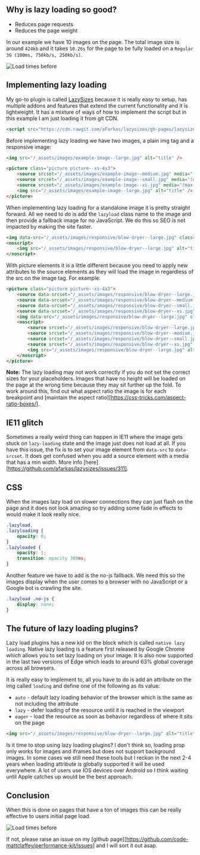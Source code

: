 ## Why is lazy loading so good?

-   Reduces page requests
-   Reduces the page weight

In our example we have 10 images on the page. The total image size is around `424kb` and it takes `10.26s` for the page to be fully loaded on a `Regular 3G (100ms, 750kb/s, 250kb/s)`.

![Load times before](https://raw.githubusercontent.com/code-mattclaffey/performance-kit/master/public/images/load-time-lazy-load.png)

## Implementing lazy loading

My go-to plugin is called [LazySizes](https://github.com/aFarkas/lazysizes) because it is really easy to setup, has multiple addons and features that extend the current functionality and it is lightweight. It has a mixture of ways of how to implement the script but in this example I am just loading it from git CDN.

```html
<script src="https://cdn.rawgit.com/aFarkas/lazysizes/gh-pages/lazysizes.min.js" async=""></script>
```

Before implementing lazy loading we have two images, a plain img tag and a responsive image:

```html
<img src="/_assets/images/example-image--large.jpg" alt="title" />

<picture class="picture picture--xs-4x3">
    <source srcset="/_assets/images/example-image--medium.jpg" media="(min-width: 768px) and (max-width: 1023px)" />
    <source srcset="/_assets/images/example-image--small.jpg" media="(min-width: 481px) and (max-width: 767px)" />
    <source srcset="/_assets/images/example-image--xs.jpg" media="(max-width: 480px)" />
    <img src="/_assets/images/example-image--large.jpg" alt="title" />
</picture>
```

When implementing lazy loading for a standalone image it is pretty straight forward. All we need to do is add the `lazyload` class name to the image and then provide a fallback image for no JavaScript. We do this so SEO is not impacted by making the site faster.

```html
<img data-src="/_assets/images/responsive/blow-dryer--large.jpg" class="lazyload" alt="title" />
<noscript>
    <img src="/_assets/images/responsive/blow-dryer--large.jpg" alt="title" />
</noscript>
```

With picture elements it is a little different because you need to apply new attributes to the source elements as they will load the image in regardless of the src on the image tag. For example:

```html
<picture class="picture picture--xs-4x3">
    <source data-srcset="/_assets/images/responsive/blow-dryer--large.jpg" media="(min-width: 1024px)" />
    <source data-srcset="/_assets/images/responsive/blow-dryer--medium.jpg" media="(min-width: 768px) and (max-width: 1023px)" />
    <source data-srcset="/_assets/images/responsive/blow-dryer--small.jpg" media="(min-width: 481px) and (max-width: 767px)" />
    <source data-srcset="/_assets/images/responsive/blow-dryer--xs.jpg" media="(max-width: 480px)" />
    <img data-src="/_assets/images/responsive/blow-dryer--large.jpg" class="lazyload" alt="title" />
    <noscript>
        <source srcset="/_assets/images/responsive/blow-dryer--large.jpg" media="(min-width: 1024px)" />
        <source srcset="/_assets/images/responsive/blow-dryer--medium.jpg" media="(min-width: 768px) and (max-width: 1023px)" />
        <source srcset="/_assets/images/responsive/blow-dryer--small.jpg" media="(min-width: 481px) and (max-width: 767px)" />
        <source srcset="/_assets/images/responsive/blow-dryer--xs.jpg" media="(max-width: 480px)" />
        <img src="/_assets/images/responsive/blow-dryer--large.jpg" alt="title" />
    </noscript>
</picture>
```

**Note:** The lazy loading may not work correctly if you do not set the correct sizes for your placeholders. Images that have no height will be loaded on the page at the wrong time because they may sit further up the fold. To work around this, find out what aspect ratio the image is for each breakpoint and [maintain the aspect ratio][https://css-tricks.com/aspect-ratio-boxes/].

## IE11 glitch

Sometimes a really weird thing can happen in IE11 where the image gets stuck on `lazy-loading` state and the image just does not load at all. If you have this issue, the fix is to set your image element from `data-src` to `data-srcset`. It does get confused when you add a source element with a media that has a min width. More info [here][https://github.com/afarkas/lazysizes/issues/311].

## CSS

When the images lazy load on slower connections they can just flash on the page and it does not look amazing so try adding some fade in effects to would make it look really nice.

```css
.lazyload,
.lazyloading {
    opacity: 0;
}
.lazyloaded {
    opacity: 1;
    transition: opacity 300ms;
}
```

Another feature we have to add is the no-js fallback. We need this so the images display when the user comes to a browser with no JavaScript or a Google bot is crawling the site.

```css
.lazyload .no-js {
    display: none;
}
```

## The future of lazy loading plugins?

Lazy load plugins has a new kid on the block which is called `native lazy loading`. Native lazy loading is a feature first released by Google Chrome which allows you to set lazy loading on your image. It is also now supported in the last two versions of Edge which leads to around 63% global coverage across all browsers.

It is really easy to implement to, all you have to do is add an attribute on the img called `loading` and define one of the following as its value:

-   `auto` - default lazy loading behavior of the browser which is the same as not including the attribute
-   `lazy` - defer loading of the resource until it is reached in the viewport
-   `eager` - load the resource as soon as behavior regardless of where it sits on the page

```html
<img src="/_assets/images/responsive/blow-dryer--large.jpg" alt="title" loading="lazy" />
```

Is it time to stop using lazy loading plugins? I don't think so, loading prop only works for images and iframes but does not support background images. In some cases we still need these tools but I reckon in the next 2-4 years when loading attribute is globally supported it will be used everywhere. A lot of users use IOS devices over Android so I think waiting until Apple catches up would be the best approach.

## Conclusion

When this is done on pages that have a ton of images this can be really effective to users initial page load.

![Load times before](https://raw.githubusercontent.com/code-mattclaffey/performance-kit/master/public/load-time-lazy-load-after.png)

If not, please raise an issue on my [github page][https://github.com/code-mattclaffey/performance-kit/issues] and I will sort it out asap.

